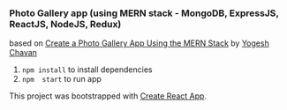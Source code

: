 ### Photo Gallery app (using MERN stack - MongoDB, ExpressJS, ReactJS, NodeJS, Redux)
based on [Create a Photo Gallery App Using the MERN Stack](https://levelup.gitconnected.com/create-a-photo-gallery-app-using-mern-stack-826d7d926232) by [Yogesh Chavan](https://medium.com/@yogeshchavan)

1. `npm install` to install dependencies
1. `npm  start` to run app

This project was bootstrapped with [Create React App](https://github.com/facebook/create-react-app).
